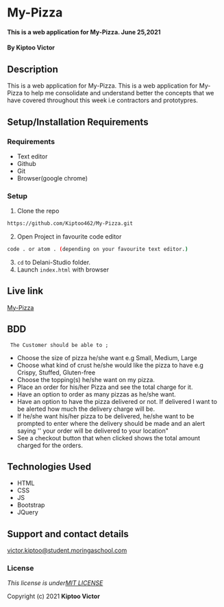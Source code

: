 # My-Pizza

####  This is a web application for My-Pizza.  June 25,2021
#### By **Kiptoo Victor**

## Description
 This is a web application for My-Pizza.  This is a web application for My-Pizza to help me consolidate and understand better the concepts that we have covered throughout this week i.e contractors and prototypres.
## Setup/Installation Requirements
### Requirements
* Text editor
* Github
* Git
* Browser(google chrome)
  

### Setup
1. Clone the repo

```sh 
https://github.com/Kiptoo462/My-Pizza.git
  ```
2. Open Project in favourite code editor

  ```sh
  code . or atom . (depending on your favourite text editor.)
  ```
3. `cd` to Delani-Studio folder.
4. Launch `index.html` with browser


## Live link
   [My-Pizza](https://github.com/Kiptoo462/My-Pizza)

## BDD
     The Customer should be able to ;
  + Choose the size of pizza he/she want e.g Small, Medium, Large
  + Choose what kind of crust he/she would like the pizza to have e.g Crispy, Stuffed, Gluten-free
  + Choose the topping(s) he/she want on my pizza.
  + Place an order for his/her Pizza and see the total charge for it.
  + Have an option to order as many pizzas as he/she want.
  + Have an option to have the pizza delivered or not.  If delivered I want to be alerted how much the delivery charge will be.
  + If he/she want his/her pizza to be delivered, he/she want to be prompted to enter where the delivery should be made and an alert saying '' your order will be delivered to your location"
  + See a checkout button that when clicked shows the total amount charged for the orders.
  

## Technologies Used
  *  HTML
  *  CSS
  *  JS
  *  Bootstrap
  *  JQuery

## Support and contact details
victor.kiptoo@student.moringaschool.com

### License
*This license is under[MIT LICENSE](LICENSE.md)*

Copyright (c) 2021 **Kiptoo Victor**